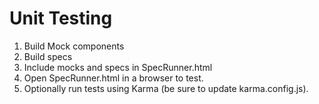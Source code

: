 # Unit Testing

1. Build Mock components
2. Build specs
3. Include mocks and specs in SpecRunner.html
4. Open SpecRunner.html in a browser to test.
5. Optionally run tests using Karma (be sure to update karma.config.js).